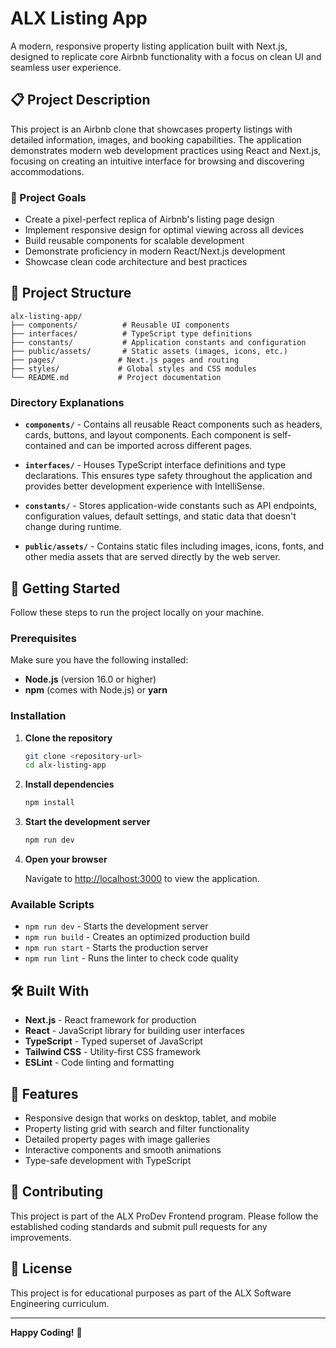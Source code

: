 # ALX Listing App

A modern, responsive property listing application built with Next.js, designed to replicate core Airbnb functionality with a focus on clean UI and seamless user experience.

## 📋 Project Description

This project is an Airbnb clone that showcases property listings with detailed information, images, and booking capabilities. The application demonstrates modern web development practices using React and Next.js, focusing on creating an intuitive interface for browsing and discovering accommodations.

### 🎯 Project Goals
- Create a pixel-perfect replica of Airbnb's listing page design
- Implement responsive design for optimal viewing across all devices  
- Build reusable components for scalable development
- Demonstrate proficiency in modern React/Next.js development
- Showcase clean code architecture and best practices

## 📁 Project Structure

```
alx-listing-app/
├── components/          # Reusable UI components
├── interfaces/          # TypeScript type definitions
├── constants/           # Application constants and configuration
├── public/assets/       # Static assets (images, icons, etc.)
├── pages/              # Next.js pages and routing
├── styles/             # Global styles and CSS modules
└── README.md           # Project documentation
```

### Directory Explanations

- **`components/`** - Contains all reusable React components such as headers, cards, buttons, and layout components. Each component is self-contained and can be imported across different pages.

- **`interfaces/`** - Houses TypeScript interface definitions and type declarations. This ensures type safety throughout the application and provides better development experience with IntelliSense.

- **`constants/`** - Stores application-wide constants such as API endpoints, configuration values, default settings, and static data that doesn't change during runtime.

- **`public/assets/`** - Contains static files including images, icons, fonts, and other media assets that are served directly by the web server.

## 🚀 Getting Started

Follow these steps to run the project locally on your machine.

### Prerequisites

Make sure you have the following installed:
- **Node.js** (version 16.0 or higher)
- **npm** (comes with Node.js) or **yarn**

### Installation

1. **Clone the repository**
   ```bash
   git clone <repository-url>
   cd alx-listing-app
   ```

2. **Install dependencies**
   ```bash
   npm install
   ```

3. **Start the development server**
   ```bash
   npm run dev
   ```

4. **Open your browser**
   
   Navigate to [http://localhost:3000](http://localhost:3000) to view the application.

### Available Scripts

- `npm run dev` - Starts the development server
- `npm run build` - Creates an optimized production build
- `npm run start` - Starts the production server
- `npm run lint` - Runs the linter to check code quality

## 🛠️ Built With

- **Next.js** - React framework for production
- **React** - JavaScript library for building user interfaces
- **TypeScript** - Typed superset of JavaScript
- **Tailwind CSS** - Utility-first CSS framework
- **ESLint** - Code linting and formatting

## 📱 Features

- Responsive design that works on desktop, tablet, and mobile
- Property listing grid with search and filter functionality
- Detailed property pages with image galleries
- Interactive components and smooth animations
- Type-safe development with TypeScript

## 🤝 Contributing

This project is part of the ALX ProDev Frontend program. Please follow the established coding standards and submit pull requests for any improvements.

## 📄 License

This project is for educational purposes as part of the ALX Software Engineering curriculum.

---

**Happy Coding!** 🎉